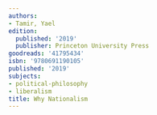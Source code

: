 ```yaml
---
authors:
- Tamir, Yael
edition:
  published: '2019'
  publisher: Princeton University Press
goodreads: '41795434'
isbn: '9780691190105'
published: '2019'
subjects:
- political-philosophy
- liberalism
title: Why Nationalism
---
```


